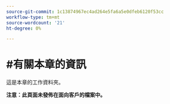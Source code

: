 ```yaml
---
source-git-commit: 1c13874967ec4ad264e5fa6a5e0dfeb6120f53cc
workflow-type: tm+mt
source-wordcount: '21'
ht-degree: 0%

---
```

# #有關本章的資訊

這是本章的工作資料夾。

**注意：此頁面未發佈在面向客戶的檔案中。**
